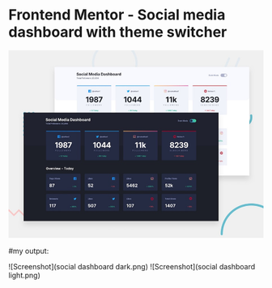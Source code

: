 # Frontend Mentor - Social media dashboard with theme switcher

![Design preview for the Social media dashboard with theme switcher coding challenge](./design/desktop-preview.jpg)

#my output:

![Screenshot](social dashboard dark.png)
![Screenshot](social dashboard light.png)
